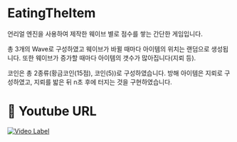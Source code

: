 # EatingTheItem

언리얼 엔진을 사용하여 제작한 웨이브 별로 점수를 쌓는 간단한 게임입니다.

총 3개의 Wave로 구성하였고 웨이브가 바뀔 때마다 아이템의 위치는 랜덤으로 생성됩니다.
또한 웨이브가 증가할 때마다 아이템의 갯수가 많아집니다(지뢰 등).

코인은 총 2종류(황금코인(15점), 코인(5))로 구성하였습니다.
방해 아이템은 지뢰로 구성하였고, 지뢰를 밟은 뒤 n초 후에 터지는 것을 구현하였습니다.



# 🔗 Youtube URL
[![Video Label](http://img.youtube.com/vi/hq2zy3_4oKw/0.jpg)](https://youtu.be/hq2zy3_4oKw)

